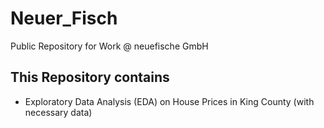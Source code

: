 # Neuer_Fisch
Public Repository for Work @ neuefische GmbH

## This Repository contains
- Exploratory Data Analysis (EDA) on House Prices in King County (with necessary data)
